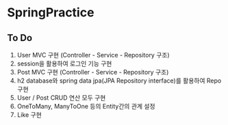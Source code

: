 # SpringPractice
## To Do
1. User MVC 구현 (Controller - Service - Repository 구조)
2. session을 활용하여 로그인 기능 구현
3. Post MVC 구현 (Controller - Service - Repository 구조)
4. h2 database와 spring data jpa(JPA Repository interface)를 활용하여 Repo 구현
5. User / Post CRUD 연산 모두 구현
6. OneToMany, ManyToOne 등의 Entity간의 관계 설정
7. Like 구현
